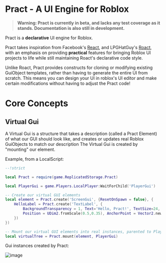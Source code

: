 # Pract - A UI Engine for Roblox

> **Warning: Pract is currently in beta, and lacks any test coverage as it stands. Documentation is also still in development.**
> 
Pract is a **declarative** UI engine for Roblox.

Pract takes inspiration from Facebook's [React](https://reactjs.org/), and LPGHatGuy's [Roact](https://github.com/Roblox/roact), with an emphasis on providing **practical** features for bringing Roblox UI projects to life while still maintaining Roact's declarative code style.

Unlike Roact, Pract provides constructs for cloning or modifying existing GuiObject templates, rather than having to generate the entire UI from scratch. This means you can design your UI in roblox's UI editor and make certain modifications without having to adjust the Pract code!

# Core Concepts

## Virtual Gui
A Virtual Gui is a structure that takes a description (called a Pract Element) of what our GUI should look like, and creates or updates real Roblox GuiObjects to match our description
The Virtual Gui is created by "mounting" our element.

Example, from a LocalScript:

```lua
--!strict

local Pract = require(game.ReplicatedStorage.Pract)

local PlayerGui = game.Players.LocalPlayer:WaitForChild('PlayerGui')

-- Create our virtual GUI elements
local element = Pract.create('ScreenGui', {ResetOnSpawn = false}, {
	HelloLabel = Pract.create('TextLabel', {
		BackgroundTransparency = 1, Text='Hello, Pract!', TextSize=24,
		Position = UDim2.fromScale(0.5,0.35), AnchorPoint = Vector2.new(0.5,0.5)
	})
})

-- Mount our virtual GUI elements into real instances, parented to PlayerGui
local virtualTree = Pract.mount(element, PlayerGui)
```

Gui instances created by Pract:

![image](https://user-images.githubusercontent.com/93293456/139168972-49572640-604f-4781-a6f8-ba8ef98509ac.png)
